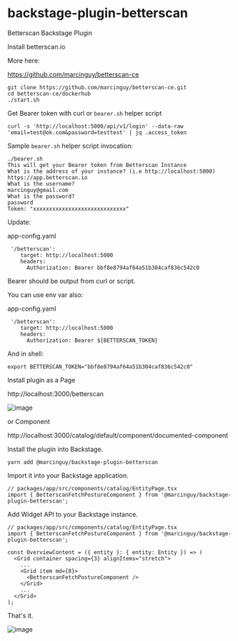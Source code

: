 # backstage-plugin-betterscan
Betterscan Backstage Plugin

Install betterscan.io 

More here:

https://github.com/marcinguy/betterscan-ce

```
git clone https://github.com/marcinguy/betterscan-ce.git
cd betterscan-ce/dockerhub
./start.sh
```

Get Bearer token with curl or `bearer.sh` helper script

```
curl -s 'http://localhost:5000/api/v1/login' --data-raw 'email=test@ok.com&password=testtest' | jq .access_token
```

Sample `bearer.sh` helper script invocation:

```
./bearer.sh
This will get your Bearer token from Betterscan Instance
What is the address of your instance? (i.e http://localhost:5000)
https://app.betterscan.io
What is the username?
marcinguy@gmail.com
What is the password?
password
Token: "xxxxxxxxxxxxxxxxxxxxxxxxxxxxx"
```

Update:

app-config.yaml
```
 '/betterscan':
    target: http://localhost:5000
    headers:
      Authorization: Bearer bbf8e8794af64a51b304caf836c542c0
```
Bearer should be output from curl or script.

You can use env var also:

app-config.yaml
```
 '/betterscan':
    target: http://localhost:5000
    headers:
      Authorization: Bearer ${BETTERSCAN_TOKEN}
```

And in shell:

```
export BETTERSCAN_TOKEN="bbf8e8794af64a51b304caf836c542c0"
```


Install plugin as a Page

http://localhost:3000/betterscan

![image](https://user-images.githubusercontent.com/20355405/206125709-97f749ef-7a90-4484-b540-c5e04a96360c.png)

or Component

http://localhost:3000/catalog/default/component/documented-component


Install the plugin into Backstage.

`yarn add @marcinguy/backstage-plugin-betterscan`

Import it into your Backstage application.

```
// packages/app/src/components/catalog/EntityPage.tsx
import { BetterscanFetchPostureComponent } from '@marcinguy/backstage-plugin-betterscan';
```





Add Widget API to your Backstage instance.

```
// packages/app/src/components/catalog/EntityPage.tsx
import { BetterscanFetchPostureComponent } from '@marcinguy/backstage-plugin-betterscan';

const OverviewContent = ({ entity }: { entity: Entity }) => (
  <Grid container spacing={3} alignItems="stretch">
    ...
    <Grid item md={8}>
      <BetterscanFetchPostureComponent />
    </Grid>
    ...
  </Grid>
);

```

That's it.


![image](https://user-images.githubusercontent.com/20355405/206427203-18824de0-6707-4198-83fc-616ba0f9dd9b.png)


